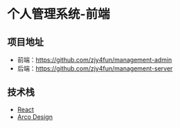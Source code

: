 # 个人管理系统-前端

## 项目地址

- 前端：https://github.com/zjy4fun/management-admin
- 后端：https://github.com/zjy4fun/management-server

## 技术栈

- [React](https://reactjs.org/)
- [Arco Design](https://github.com/arco-design/arco-design)
